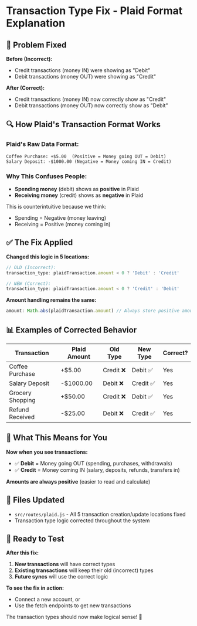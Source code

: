 # Transaction Type Fix - Plaid Format Explanation

## 🚨 **Problem Fixed**

**Before (Incorrect):**
- Credit transactions (money IN) were showing as "Debit"
- Debit transactions (money OUT) were showing as "Credit"

**After (Correct):**
- Credit transactions (money IN) now correctly show as "Credit"
- Debit transactions (money OUT) now correctly show as "Debit"

## 🔍 **How Plaid's Transaction Format Works**

### **Plaid's Raw Data Format:**
```
Coffee Purchase: +$5.00  (Positive = Money going OUT = Debit)
Salary Deposit: -$1000.00 (Negative = Money coming IN = Credit)
```

### **Why This Confuses People:**
- **Spending money** (debit) shows as **positive** in Plaid
- **Receiving money** (credit) shows as **negative** in Plaid

This is counterintuitive because we think:
- Spending = Negative (money leaving)
- Receiving = Positive (money coming in)

## ✅ **The Fix Applied**

**Changed this logic in 5 locations:**
```javascript
// OLD (Incorrect):
transaction_type: plaidTransaction.amount < 0 ? 'Debit' : 'Credit'

// NEW (Correct):
transaction_type: plaidTransaction.amount < 0 ? 'Credit' : 'Debit'
```

**Amount handling remains the same:**
```javascript
amount: Math.abs(plaidTransaction.amount) // Always store positive amount
```

## 📊 **Examples of Corrected Behavior**

| Transaction | Plaid Amount | Old Type | New Type | Correct? |
|-------------|--------------|----------|----------|----------|
| Coffee Purchase | +$5.00 | Credit ❌ | Debit ✅ | Yes |
| Salary Deposit | -$1000.00 | Debit ❌ | Credit ✅ | Yes |
| Grocery Shopping | +$50.00 | Credit ❌ | Debit ✅ | Yes |
| Refund Received | -$25.00 | Debit ❌ | Credit ✅ | Yes |

## 🎯 **What This Means for You**

**Now when you see transactions:**
- ✅ **Debit** = Money going OUT (spending, purchases, withdrawals)
- ✅ **Credit** = Money coming IN (salary, deposits, refunds, transfers in)

**Amounts are always positive** (easier to read and calculate)

## 🔄 **Files Updated**

- `src/routes/plaid.js` - All 5 transaction creation/update locations fixed
- Transaction type logic corrected throughout the system

## 🚀 **Ready to Test**

**After this fix:**
1. **New transactions** will have correct types
2. **Existing transactions** will keep their old (incorrect) types
3. **Future syncs** will use the correct logic

**To see the fix in action:**
- Connect a new account, or
- Use the fetch endpoints to get new transactions

The transaction types should now make logical sense! 🎉 